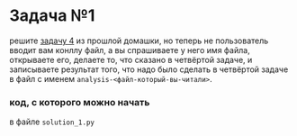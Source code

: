 # Задача №1
решите [задачу 4](https://github.com/pykili/py204-hw1-base/tree/master/task_4) из прошлой домашки, но теперь не пользователь вводит вам конллу файл, а вы спрашиваете у него имя файла, открываете его, делаете то, что сказано в четвёртой задаче, и записываете результат того, что надо было сделать в четвёртой задаче в файл с именем `analysis-<файл-который-вы-читали>`.

### код, с которого можно начать
в файле `solution_1.py`
